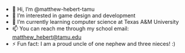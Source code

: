 - 👋 Hi, I’m @matthew-hebert-tamu
- 👀 I’m interested in game design and development
- 🌱 I’m currently learning computer science at Texas A&M University
- 📫 You can reach me through my school email: matthew_hebert@tamu.edu
- ⚡ Fun fact: I am a proud uncle of one nephew and three nieces! :)
